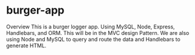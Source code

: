 # burger-app

Overview
This is a burger logger app. Using MySQL, Node, Express, Handlebars, and ORM. This will be in the MVC design Pattern. We are also using Node and MySQL to query and route the data and Handlebars to generate HTML.